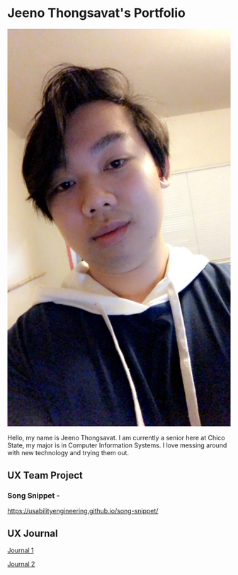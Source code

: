# Jeeno Thongsavat's Portfolio

![A picture of myself](/assets/jeeno-thongsavat.JPG)

Hello, my name is Jeeno Thongsavat. I am currently a senior here at Chico State, my major is in Computer Information Systems. I love messing around with new technology and trying them out. 

## UX Team Project
### Song Snippet -
https://usabilityengineering.github.io/song-snippet/


## UX Journal

[Journal 1](j01/)

[Journal 2](j02/)

